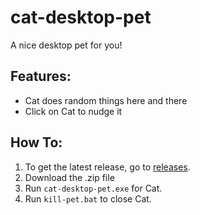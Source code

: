 # cat-desktop-pet
A nice desktop pet for you!

## Features:
- Cat does random things here and there
- Click on Cat to nudge it

## How To:
1. To get the latest release, go to [releases](https://github.com/Dernbu/cat-desktop-pet/releases/new).
2. Download the .zip file
3. Run `cat-desktop-pet.exe` for Cat.
4. Run `kill-pet.bat` to close Cat.
